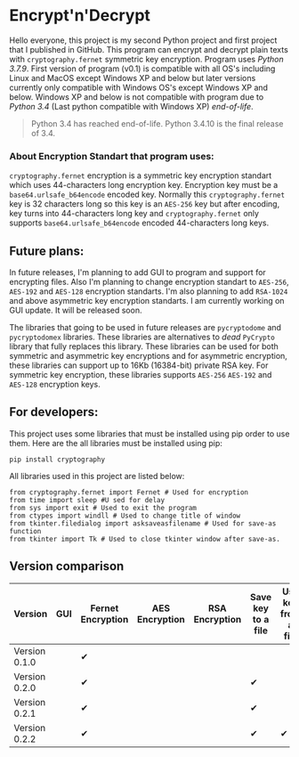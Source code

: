 # Encrypt'n'Decrypt
Hello everyone, this project is my second Python project and first project that I published in GitHub. This program can encrypt and decrypt plain texts with `cryptography.fernet` symmetric key encryption. Program uses *Python 3.7.9*. First version of program (v0.1) is compatible with all OS's including Linux and MacOS except Windows XP and below but later versions currently only compatible with Windows OS's except Windows XP and below. Windows XP and below is not compatible with program due to *Python 3.4* (Last python compatible with Windows XP) *end-of-life*. 

> Python 3.4 has reached end-of-life. Python 3.4.10 is the final release of 3.4.

### About Encryption Standart that program uses:
`cryptography.fernet` encryption is a symmetric key encryption standart which uses 44-characters long encryption key. Encryption key must be a `base64.urlsafe_b64encode` encoded key. Normally this `cryptography.fernet` key is 32 characters long so this key is an `AES-256` key but after encoding, key turns into 44-characters long key and `cryptography.fernet` only supports `base64.urlsafe_b64encode` encoded 44-characters long keys.
## Future plans:
In future releases, I'm planning to add GUI to program and support for encrypting files. Also I'm planning to change encryption standart to `AES-256`, `AES-192` and `AES-128` encryption standarts. I'm also planning to add `RSA-1024` and above asymmetric key encryption standarts. I am currently working on GUI update. It will be released soon.

The libraries that going to be used in future releases are `pycryptodome` and `pycryptodomex` libraries. These libraries are alternatives to *dead* `PyCrypto` library that fully replaces this library. These libraries can be used for both symmetric and asymmetric key encryptions and for asymmetric encryption, these libraries can support up to 16Kb (16384-bit) private RSA key. For symmetric key encryption, these libraries supports `AES-256` `AES-192` and `AES-128` encryption keys.
## For developers:
This project uses some libraries that must be installed using pip order to use them. Here are the all libraries must be installed using pip:
```
pip install cryptography
```
All libraries used in this project are listed below:
```
from cryptography.fernet import Fernet # Used for encryption
from time import sleep #U sed for delay
from sys import exit # Used to exit the program
from ctypes import windll # Used to change title of window
from tkinter.filedialog import asksaveasfilename # Used for save-as function
from tkinter import Tk # Used to close tkinter window after save-as.
```

## Version comparison
Version|GUI|Fernet Encryption|AES Encryption|RSA Encryption|Save key to a file|Use key from a file|File Encryption|
|--|--|--|--|--|--|--|--|
| Version 0.1.0 |   | ✔ |    |   |   |   |   |
| Version 0.2.0 |   | ✔ |    |   | ✔ |   |   |
| Version 0.2.1 |   | ✔ |    |   | ✔ |   |   |
| Version 0.2.2 |   | ✔ |    |   | ✔ | ✔ |   |
